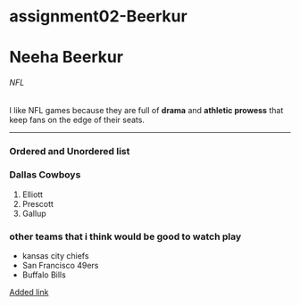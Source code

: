 # assignment02-Beerkur
# Neeha Beerkur #
###### NFL ######
 I like NFL games because they are full of **drama** and **athletic prowess** that keep fans on the edge of their seats. 

 --- 

### Ordered and Unordered list
 ### Dallas Cowboys ###
 1. Elliott
 2. Prescott
 3. Gallup
 
 ### other teams that i think would be good to watch play
 * kansas city chiefs
 * San Francisco 49ers
 * Buffalo Bills

 [Added link](ABOUTME.md)

 